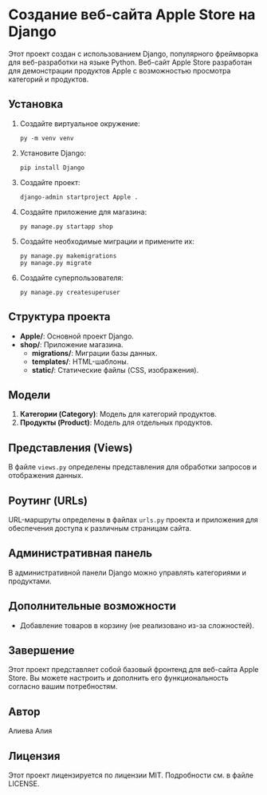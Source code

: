 # Создание веб-сайта Apple Store на Django

Этот проект создан с использованием Django, популярного фреймворка для веб-разработки на языке Python. Веб-сайт Apple Store разработан для демонстрации продуктов Apple с возможностью просмотра категорий и продуктов.

## Установка

1. Создайте виртуальное окружение:
    ```
    py -m venv venv
    ```

2. Установите Django:
    ```
    pip install Django
    ```

3. Создайте проект:
    ```
    django-admin startproject Apple .
    ```

4. Создайте приложение для магазина:
    ```
    py manage.py startapp shop
    ```

5. Создайте необходимые миграции и примените их:
    ```
    py manage.py makemigrations
    py manage.py migrate
    ```

6. Создайте суперпользователя:
    ```
    py manage.py createsuperuser
    ```

## Структура проекта

- **Apple/**: Основной проект Django.
- **shop/**: Приложение магазина.
    - **migrations/**: Миграции базы данных.
    - **templates/**: HTML-шаблоны.
    - **static/**: Статические файлы (CSS, изображения).

## Модели

1. **Категории (Category)**: Модель для категорий продуктов.
2. **Продукты (Product)**: Модель для отдельных продуктов.

## Представления (Views)

В файле `views.py` определены представления для обработки запросов и отображения данных.

## Роутинг (URLs)

URL-маршруты определены в файлах `urls.py` проекта и приложения для обеспечения доступа к различным страницам сайта.

## Административная панель

В административной панели Django можно управлять категориями и продуктами.

## Дополнительные возможности

- Добавление товаров в корзину (не реализовано из-за сложностей).

## Завершение

Этот проект представляет собой базовый фронтенд для веб-сайта Apple Store. Вы можете настроить и дополнить его функциональность согласно вашим потребностям.

## Автор

Алиева Алия

## Лицензия

Этот проект лицензируется по лицензии MIT. Подробности см. в файле LICENSE.

